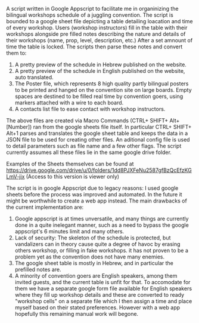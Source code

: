 A script written in Google Appscript to facilitate me in organinizing the bilingual workshops schedule of a juggling convention. 
The script is bounded to a google sheet file depicting a table detailing loacation and time of every workshop.
Users (workshop instructors) fill in the table with their workshops alongside pre filled notes describing the nature and details of their workshops (name, prop, level, description, etc.)
After a set amnount of time the table is locked. The  scripts then parse these notes and convert them to:
1) A pretty preview of the schedule in Hebrew published on the website.
2) A pretty preview of the schedule in English published on the website, auto translated.
3) The Poster file, which represents 8 high quality partly bilingual posters to be printed and hanged on the convention site on large boards.
   Empty spaces are destined to be filled real time by convention goers, using markers attached with a wire to each board.
5) A contacts list file to ease contact with workshop instructors.

The above files are created via Macro Commands (CTRL+ SHIFT+ Alt+[Number]) ran from the google sheets file itself.
In particular CTRL+ SHIFT+ Alt+1 parses and translates the google sheet table and keeps the data in a JSON file to be used for creating other files. 
An aditional config file is used to detail parameters such as file name and a few other flags.
The script currently assumes all  these files lie in the same google drive folder.

Examples of the Sheets themselves can be found at https://drive.google.com/drive/u/0/folders/1dd8PJXFeNu2587gfBzQcEfzKGLmV-jix (Access to this version is viewer only)

The script is in google Appscript due to legacy reasons: I used google sheets before the process was improved and automated. In the future it might be worthwhile to create a web app instead.
The main drawbacks of the current implementation are:
1) Google appscript is at times unversatile, and many things are currently done in a quite inelegant manner, such as a need to bypass the google appscript's 6 minutes limit and many others.
2) Lack of security:  The skeleton of the schedule is protected,  but vandalizers can in theory cause quite a degree of havoc by erasing others workshop, or filling in fake workshops.
   it has not proven to be a problem yet as the convention does not have many enemies.
3) The google sheet table is mostly in Hebrew, and in particular the prefilled notes are.
4) A minority of convention goers are English speakers, among them invited guests, and the current table is unfit for that.
  To accomodate for them we have a separate google form file available for English speakers where they fill up workshop details and these are converted to ready
 "workshop cells" on a separate file which I then assign a time and place myself based on their stated preferences. However with a web app hopefully this remaining manual work will begone.
